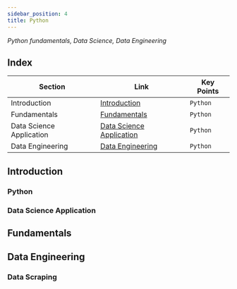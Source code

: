 ```yaml
---
sidebar_position: 4
title: Python
---
```

*Python fundamentals, Data Science, Data Engineering*

## Index
| Section | Link | Key Points |
|---------|------|--------|
| Introduction | [Introduction](#introduction) |`Python`|
| Fundamentals | [Fundamentals](#fundamentals) |`Python`|
| Data Science Application | [Data Science Application](#data-science-application) |`Python`|
| Data Engineering | [Data Engineering](#data-engineering) |`Python`|


## Introduction
### Python

### Data Science Application

## Fundamentals

## Data Engineering
### Data Scraping